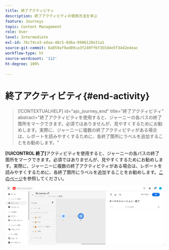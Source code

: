```yaml
---
title: 終了アクティビティ
description: 終了アクティビティの使用方法を学ぶ
feature: Journeys
topic: Content Management
role: User
level: Intermediate
exl-id: 76c74ca3-edaa-48c5-8d6a-0906120e31a1
source-git-commit: 8a859af9ad09ca3f240ff6f355d4e5f34d2e4eac
workflow-type: ht
source-wordcount: '112'
ht-degree: 100%

---
```


# 終了アクティビティ{#end-activity}

>[!CONTEXTUALHELP]
>id="ajo_journey_end"
>title="終了アクティビティ"
>abstract="終了アクティビティを使用すると、ジャーニーの各パスの終了箇所をマークできます。必須ではありませんが、見やすくするためにお勧めします。実際に、ジャーニーに複数の終了アクティビティがある場合は、レポートを読みやすくするために、各終了箇所にラベルを追加することをお勧めします。"

**[!UICONTROL 終了]**&#x200B;アクティビティを使用すると、ジャーニーの各パスの終了箇所をマークできます。必須ではありませんが、見やすくするためにお勧めします。実際に、ジャーニーに複数の終了アクティビティがある場合は、レポートを読みやすくするために、各終了箇所にラベルを追加することをお勧めします。[このページ](../reports/live-report.md)を参照してください。

![](assets/journey54.png)
